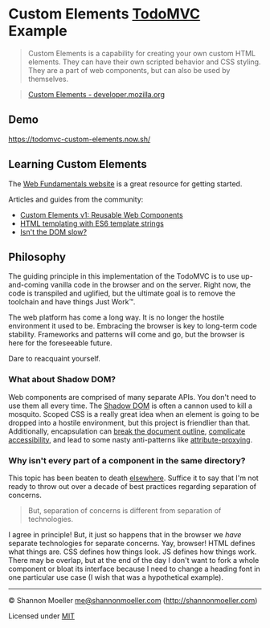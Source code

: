 # Custom Elements [TodoMVC](http://todomvc.com) Example

> Custom Elements is a capability for creating your own custom HTML elements. They can have their own scripted behavior and CSS styling. They are a part of web components, but can also be used by themselves.

> [Custom Elements - developer.mozilla.org](https://developer.mozilla.org/en-US/docs/Web/Web_Components/Custom_Elements)

## Demo

https://todomvc-custom-elements.now.sh/

## Learning Custom Elements

The [Web Fundamentals website](https://developers.google.com/web/fundamentals/) is a great resource for getting started.

Articles and guides from the community:

* [Custom Elements v1: Reusable Web Components](https://developers.google.com/web/fundamentals/getting-started/primers/customelements)
* [HTML templating with ES6 template strings](http://2ality.com/2015/01/template-strings-html.html)
* [Isn't the DOM slow?](https://github.com/patrick-steele-idem/morphdom#faq)

## Philosophy

The guiding principle in this implementation of the TodoMVC is to use up-and-coming vanilla code in the browser and on the server. Right now, the code is transpiled and uglified, but the ultimate goal is to remove the toolchain and have things Just Work™.

The web platform has come a long way. It is no longer the hostile environment it used to be. Embracing the browser is key to long-term code stability. Frameworks and patterns will come and go, but the browser is here for the foreseeable future.

Dare to reacquaint yourself.

### What about Shadow DOM?

Web components are comprised of many separate APIs. You don't need to use them all every time. The [Shadow DOM](https://developers.google.com/web/fundamentals/getting-started/primers/shadowdom) is often a cannon used to kill a mosquito. Scoped CSS is a really great idea when an element is going to be dropped into a hostile environment, but this project is friendlier than that. Additionally, encapsulation can [break the document outline](https://jakearchibald.com/2017/do-we-need-a-new-heading-element/), [complicate accessibility](https://www.youtube.com/watch?v=2UfabypzfGU), and lead to some nasty anti-patterns like [attribute-proxying](https://github.com/PolymerElements/paper-input/blob/master/paper-input.html#L170-L203).

### Why isn't every part of a component in the same directory?

This topic has been beaten to death [elsewhere](https://www.google.com/search?q=react+separation+of+concerns). Suffice it to say that I'm not ready to throw out over a decade of best practices regarding separation of concerns.

> But, separation of concerns is different from separation of technologies.

I agree in principle! But, it just so happens that in the browser we _have_ separate technologies for separate concerns. Yay, browser! HTML defines what things are. CSS defines how things look. JS defines how things work. There may be overlap, but at the end of the day I don't want to fork a whole component or bloat its interface because I need to change a heading font in one particular use case (I wish that was a hypothetical example).

----

© Shannon Moeller <me@shannonmoeller.com> (http://shannonmoeller.com)

Licensed under [MIT](http://shannonmoeller.com/mit.txt)
